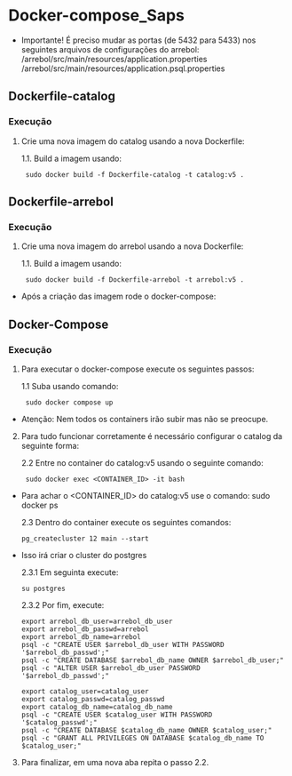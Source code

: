 # Docker-compose_Saps

* Importante! É preciso mudar as portas (de 5432 para 5433) nos seguintes arquivos de configurações do arrebol:
  /arrebol/src/main/resources/application.properties
  /arrebol/src/main/resources/application.psql.properties


## Dockerfile-catalog
### Execução
1. Crie uma nova imagem do catalog usando a nova Dockerfile:

    1.1. Build a imagem usando:


        sudo docker build -f Dockerfile-catalog -t catalog:v5 .
     
## Dockerfile-arrebol
### Execução
1. Crie uma nova imagem do arrebol usando a nova Dockerfile:

    1.1. Build a imagem usando:

        sudo docker build -f Dockerfile-arrebol -t arrebol:v5 .

* Após a criação das imagem rode o docker-compose:

## Docker-Compose
### Execução
1. Para executar o docker-compose execute os seguintes passos:

    1.1 Suba usando comando:
    
    
        sudo docker compose up
   
* Atenção: Nem todos os containers irão subir mas não se preocupe.


2. Para tudo funcionar corretamente é necessário configurar o catalog da seguinte forma:

    2.2 Entre no container do catalog:v5 usando o seguinte comando:
 
 
        sudo docker exec <CONTAINER_ID> -it bash
  
  * Para achar o <CONTAINER_ID> do catalog:v5 use o comando: sudo docker ps
    
    
    
    2.3 Dentro do container execute os seguintes comandos:
 
 
        pg_createcluster 12 main --start
     
  * Isso irá criar o cluster do postgres
     
     
     
     2.3.1 Em seguinta execute:
     
     
        su postgres
           
           
           
     2.3.2 Por fim, execute:
           
           
        export arrebol_db_user=arrebol_db_user
        export arrebol_db_passwd=arrebol
        export arrebol_db_name=arrebol
        psql -c "CREATE USER $arrebol_db_user WITH PASSWORD '$arrebol_db_passwd';"
        psql -c "CREATE DATABASE $arrebol_db_name OWNER $arrebol_db_user;"
        psql -c "ALTER USER $arrebol_db_user PASSWORD '$arrebol_db_passwd';"

        export catalog_user=catalog_user
        export catalog_passwd=catalog_passwd
        export catalog_db_name=catalog_db_name
        psql -c "CREATE USER $catalog_user WITH PASSWORD '$catalog_passwd';"
        psql -c "CREATE DATABASE $catalog_db_name OWNER $catalog_user;"
        psql -c "GRANT ALL PRIVILEGES ON DATABASE $catalog_db_name TO $catalog_user;"

3. Para finalizar, em uma nova aba repita o passo 2.2.
